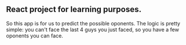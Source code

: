 ## React project for learning purposes.

So this app is for us to predict the possible oponents. The logic is pretty simple: you can't face the last 4 guys you just faced, so you have a few oponents you can face.
